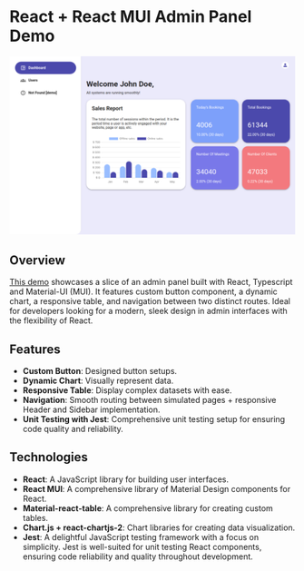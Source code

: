 # React + React MUI Admin Panel Demo

![screenshot](./public/dashboard.png)

## Overview

[This demo](https://demo-react-hqrp7avsz-danastasiias-projects.vercel.app/) showcases a slice of an admin panel built with React, Typescript and Material-UI (MUI). It features custom button component, a dynamic chart, a responsive table, and navigation between two distinct routes. Ideal for developers looking for a modern, sleek design in admin interfaces with the flexibility of React.

## Features

- **Custom Button**: Designed button setups.
- **Dynamic Chart**: Visually represent data.
- **Responsive Table**: Display complex datasets with ease.
- **Navigation**: Smooth routing between simulated pages + responsive Header and Sidebar implementation.
- **Unit Testing with Jest**: Comprehensive unit testing setup for ensuring code quality and reliability.

## Technologies

- **React**: A JavaScript library for building user interfaces.
- **React MUI**: A comprehensive library of Material Design components for React.
- **Material-react-table**: A comprehensive library for creating custom tables.
- **Chart.js + react-chartjs-2**: Chart libraries for creating data visualization.
- **Jest**: A delightful JavaScript testing framework with a focus on simplicity. Jest is well-suited for unit testing React components, ensuring code reliability and quality throughout development.
